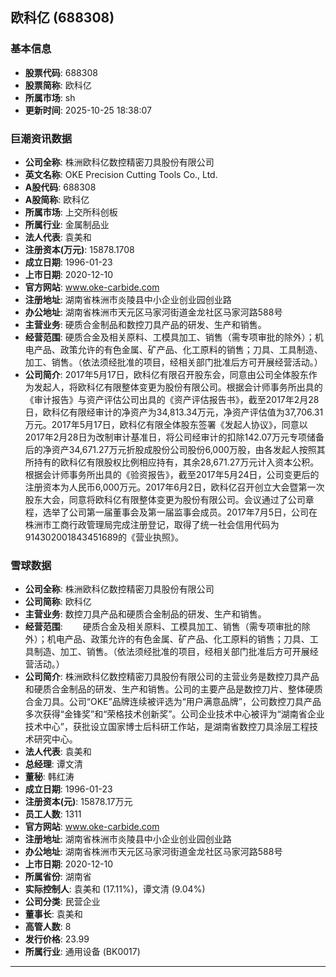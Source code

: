 ## 欧科亿 (688308)

### 基本信息

- **股票代码**: 688308
- **股票简称**: 欧科亿
- **所属市场**: sh
- **更新时间**: 2025-10-25 18:38:07

### 巨潮资讯数据

- **公司全称**: 株洲欧科亿数控精密刀具股份有限公司
- **英文名称**: OKE Precision Cutting Tools Co., Ltd.
- **A股代码**: 688308
- **A股简称**: 欧科亿
- **所属市场**: 上交所科创板
- **所属行业**: 金属制品业
- **法人代表**: 袁美和
- **注册资本(万元)**: 15878.1708
- **成立日期**: 1996-01-23
- **上市日期**: 2020-12-10
- **官方网站**: www.oke-carbide.com
- **注册地址**: 湖南省株洲市炎陵县中小企业创业园创业路
- **办公地址**: 湖南省株洲市天元区马家河街道金龙社区马家河路588号
- **主营业务**: 硬质合金制品和数控刀具产品的研发、生产和销售。
- **经营范围**: 硬质合金及相关原料、工模具加工、销售（需专项审批的除外）；机电产品、政策允许的有色金属、矿产品、化工原料的销售；刀具、工具制造、加工、销售。（依法须经批准的项目，经相关部门批准后方可开展经营活动。）
- **公司简介**: 2017年5月17日，欧科亿有限召开股东会，同意由公司全体股东作为发起人，将欧科亿有限整体变更为股份有限公司。根据会计师事务所出具的《审计报告》与资产评估公司出具的《资产评估报告书》，截至2017年2月28日，欧科亿有限经审计的净资产为34,813.34万元，净资产评估值为37,706.31万元。2017年5月17日，欧科亿有限全体股东签署《发起人协议》，同意以2017年2月28日为改制审计基准日，将公司经审计的扣除142.07万元专项储备后的净资产34,671.27万元折股成股份公司股份6,000万股，由各发起人按照其所持有的欧科亿有限股权比例相应持有，其余28,671.27万元计入资本公积。根据会计师事务所出具的《验资报告》，截至2017年5月24日，公司变更后的注册资本为人民币6,000万元。2017年6月2日，欧科亿召开创立大会暨第一次股东大会，同意将欧科亿有限整体变更为股份有限公司。会议通过了公司章程，选举了公司第一届董事会及第一届监事会成员。2017年7月5日，公司在株洲市工商行政管理局完成注册登记，取得了统一社会信用代码为914302001843451689的《营业执照》。

### 雪球数据

- **公司全称**: 株洲欧科亿数控精密刀具股份有限公司
- **公司简称**: 欧科亿
- **主营业务**: 数控刀具产品和硬质合金制品的研发、生产和销售。
- **经营范围**: 　　硬质合金及相关原料、工模具加工、销售（需专项审批的除外）；机电产品、政策允许的有色金属、矿产品、化工原料的销售；刀具、工具制造、加工、销售。（依法须经批准的项目，经相关部门批准后方可开展经营活动。）
- **公司简介**: 株洲欧科亿数控精密刀具股份有限公司的主营业务是数控刀具产品和硬质合金制品的研发、生产和销售。公司的主要产品是数控刀片、整体硬质合金刀具。公司“OKE”品牌连续被评选为“用户满意品牌”，公司数控刀具产品多次获得“金锋奖”和“荣格技术创新奖”。公司企业技术中心被评为“湖南省企业技术中心”，获批设立国家博士后科研工作站，是湖南省数控刀具涂层工程技术研究中心。
- **法人代表**: 袁美和
- **总经理**: 谭文清
- **董秘**: 韩红涛
- **成立日期**: 1996-01-23
- **注册资本(元)**: 15878.17万元
- **员工人数**: 1311
- **官方网站**: www.oke-carbide.com
- **注册地址**: 湖南省株洲市炎陵县中小企业创业园创业路
- **办公地址**: 湖南省株洲市天元区马家河街道金龙社区马家河路588号
- **上市日期**: 2020-12-10
- **所属省份**: 湖南省
- **实际控制人**: 袁美和 (17.11%)，谭文清 (9.04%)
- **公司分类**: 民营企业
- **董事长**: 袁美和
- **高管人数**: 8
- **发行价格**: 23.99
- **所属行业**: 通用设备 (BK0017)

---